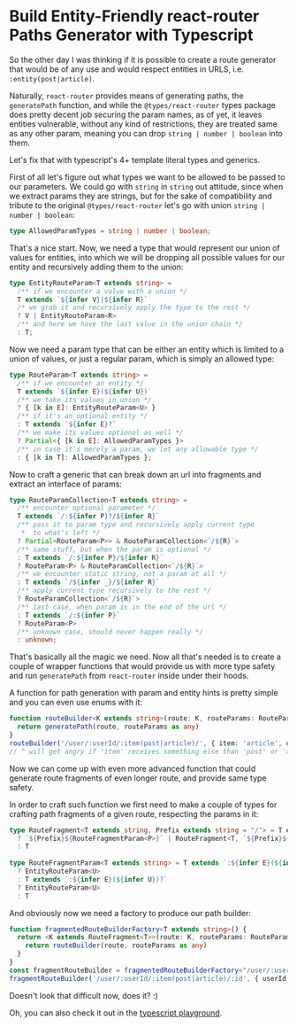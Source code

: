 # Build Entity-Friendly react-router Paths Generator with Typescript

So the other day I was thinking if it is possible to create a route generator that would be of any use and would respect entities in URLS, i.e. `:entity(post|article)`.

Naturally, `react-router` provides means of generating paths, the `generatePath` function, and while the `@types/react-router` types package does pretty decent job securing the param names, as of yet, it leaves entities vulnerable, without any kind of restrictions, they are treated same as any other param, meaning you can drop `string | number | boolean` into them.

Let's fix that with typescript's 4+ template literal types and generics.

First of all let's figure out what types we want to be allowed to be passed to our parameters. We could go with `string` in `string` out attitude, since when we extract params they are strings, but for the sake of compatibility and tribute to the original `@types/react-router` let's go with union `string | number | boolean`:

```ts
type AllowedParamTypes = string | number | boolean;
```

That's a nice start. Now, we need a type that would represent our union of values for entities, into which we will be dropping all possible values for our entity and recursively adding them to the union:

```ts
type EntityRouteParam<T extends string> =
  /** if we encounter a value with a union */
  T extends `${infer V}|${infer R}`
  /* we grab it and recursively apply the type to the rest */
  ? V | EntityRouteParam<R>
  /** and here we have the last value in the union chain */
  : T;
```

Now we need a param type that can be either an entity which is limited to a union of values, or just a regular param, which is simply an allowed type:

```ts
type RouteParam<T extends string> =
  /** if we encounter an entity */
  T extends `${infer E}(${infer U})`
  /** we take its values in union */
  ? { [k in E]: EntityRouteParam<U> }
  /** if it's an optional entity */
  : T extends `${infer E}?`
  /** we make its values optional as well */
  ? Partial<{ [k in E]: AllowedParamTypes }>
  /** in case it's merely a param, we let any allowable type */
  : { [k in T]: AllowedParamTypes };
```

Now to craft a generic that can break down an url into fragments and extract an interface of params:

```ts
type RouteParamCollection<T extends string> =
  /** encounter optional parameter */
  T extends `/:${infer P}?/${infer R}`
  /** pass it to param type and recursively apply current type
   *  to what's left */
  ? Partial<RouteParam<P>> & RouteParamCollection<`/${R}`>
  /** same stuff, but when the param is optional */
  : T extends `/:${infer P}/${infer R}`
  ? RouteParam<P> & RouteParamCollection<`/${R}`>
  /** we encounter static string, not a param at all */
  : T extends `/${infer _}/${infer R}`
  /** apply current type recursively to the rest */
  ? RouteParamCollection<`/${R}`>
  /** last case, when param is in the end of the url */
  : T extends `/:${infer P}`
  ? RouteParam<P>
  /** unknown case, should never happen really */
  : unknown;
```

That's basically all the magic we need. Now all that's needed is to create a couple of wrapper functions that would provide us with more type safety and run `generatePath` from `react-router` inside under their hoods.

A function for path generation with param and entity hints is pretty simple and you can even use enums with it:

```ts
function routeBuilder<K extends string>(route: K, routeParams: RouteParamCollection<K>): string {
  return generatePath(route, routeParams as any)
}
routeBuilder('/user/:userId/:item(post|article)/', { item: 'article', userId: 2 });
// ^ will get angry if 'item' receives something else than 'post' or 'article'
```

Now we can come up with even more advanced function that could generate route fragments of even longer route, and provide same type safety.

In order to craft such function we first need to make a couple of types for crafting path fragments of a given route, respecting the params in it:

```ts
type RouteFragment<T extends string, Prefix extends string = "/"> = T extends `${Prefix}${infer P}/${infer _}`
  ? `${Prefix}${RouteFragmentParam<P>}` | RouteFragment<T, `${Prefix}${P}/`>
  : T
 
type RouteFragmentParam<T extends string> = T extends `:${infer E}(${infer U})`
  ? EntityRouteParam<U>
  : T extends `:${infer E}(${infer U})?`
  ? EntityRouteParam<U>
  : T
```

And obviously now we need a factory to produce our path builder:

```ts
function fragmentedRouteBuilderFactory<T extends string>() {
  return <K extends RouteFragment<T>>(route: K, routeParams: RouteParamCollection<K>): string => {
    return routeBuilder(route, routeParams as any)
  }
}
const fragmentRouteBuilder = fragmentedRouteBuilderFactory<"/user/:userId/:item(post|article)/:id/:action(view|edit)">();
fragmentRouteBuilder('/user/:userId/:item(post|article)/:id', { userId: 21, item: 'article', id: 12 });
```

Doesn't look that difficult now, does it? :)

Oh, you can also check it out in the [typescript playground](https://www.typescriptlang.org/play?#code/C4TwDgpgBAggNnA9gdwgEwAoEMBOWC2AKuBAM5QC8UpwOAlgHYDmUAPlAwK74BGEObKD0SI4ELAwDcAKGmhIUAKINgdUACVEnYBGx58AHkJQIADx0M05GvWYA+StKhQA9ACo3UOgDMoqEwwAxloq-FBYUABuWHCc0MhqABbhUJwMdIgMUG4uTlDGZhZWUAAGACQA3ozeYQBqAL6sldVh6vUlee5+0Ex4PF7A4ZZQOBCBnDikdJEQcCDhYGBzUMCJ0PLriCtrI2SDOXkA-FC1gsqqGlo6egQG6nadHkNoUGuj3a9YM9vQcFg0URicS8WVW0DSGSygUSWEY2VyzgAXPkZHkNlBNNpdLhbgVzBBLNZaIwmA4KI9PD4PgTgmkdAIJAELvMDs48UVyOUqgwagJFPUABTNHlhACq9QAlB1nO5PP5gFgANbQNTkaKxMgg1LpTLwo5QCpQADaiq1igAusjzmoQJjrjjDKKHPUKV5fGoAOTkRmIMCqTIxJk2vVI-ImfGE0rC3lKeqHaWuJ7+fBKlXANVAzW+-0MQP-boIENQY56VQxAyGk1my2wBAodA3Igkcj1B4yp5wwL-NNeqD4fizeYRMAOgA0HzEgwkQ7ryCwPDEKxIReRldNcMINfgSFQmAdxEgLdRznRdux+gAwqIxIEc0ZwxzqMT7I5254aSF6VBs5DAyP9BAX6smGhQEsUJQuIi0ZhBgcYuNBAhtAmspQCOpDkGoKxbP+BBLgoEgvKM4yTNMg4LEs8zEaMKh4RAeTZCeWzIDCwC9mI3j7AixZQKWdDlmejYGBgdgOAAZBiVzngQV4IGMd4QZUSFtomnikAQ0A0Jw3jeOOPDaH4aygjsOH4F45A-gGcAriBEbgZBCE8fU8HcjGSH6gJDpCWJElYo2Mk3vJzlKa6-gfnSYQ0FgqiBE+thMOODCIFOqEOuEU6FsByLsmBnLOS0AgAPpOQ5blvuRyxUQSgzokRExTDMyzAFsYK7ACwHHB5l7XnJkIGApFTBWVfwAl2pAQOOzEEil+hmVqLVgd+vgtRMVmZTZj4QVBLkwe07mSYJwmumkiqJcgULduOpCJFocAvAwEAzAIMKLFNowxMsa3HadUiyM43hpLekIjJJABCnB0Ld-AGAA0g+OWxSSdgCjgknItD44o75DqkMinXSd1gOZDDdgSsiNgkgaeSjMAExZEwBL8FF2KrMjkkY-t2PhN6DAgBK0gupjOhgxDaD8AKHouJwY04JBUv8AAkmgkFqBA+ACmAiA0KwuDRWIEouB646Gir+DIh6Ot0IEYiG6k0uK8iABMUCSjILguFAAB6fgQ1Z9NTswODzFSHomx6uyBBApHWIg-arBTsxjdsjIehrNBh4gAjmzgusQB6sinpJABieBMP2Kj3qBkbk8w44YKM3h0KYcNV8+LBUAARC47dkut8NcnXEAN6Y9QObBeUioVu3OMc-f143I8DUXJdl8AB12O0ghnsXWCl1VRjjrPg-z5UY8lMpWVOHIy5b8vVWCdlLdxT3D-gVt+WxkK20COKUr6talxY30AYJ0eQsrN1fg5fkn934-3jH-FQNo8aOnPvkX6UB-pBBzOg2+oQ0BnmFpDHAhcsC3gziACutkiRPwFBKSmzhqa0ygDDcB5Ab47xXkYESrMsRo3ZoAggOMfL2i6rJQmDBiakwRswSgDgKj0V2DTHAWRBYQAIaLHA3CdB8OEQIrmQxeZ5BdC6YIDAATeBwcAfB4NCGUGwewqq6ArEi34MQ0hgcDCdzljLREXjFbKx0GrVOwBtbZ0tnrZWStEQkJzAKSIdAIDIFYOgNQEpu40JkOY+xKgnGEPFpLaWss7aRJNurTWwSLZWwgPrREdA0A20NL4tAjsACM44TZmwqdbNpTSoDNKdi7IAA).
